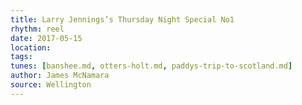 ```yaml
---
title: Larry Jennings’s Thursday Night Special No1
rhythm: reel
date: 2017-05-15
location:
tags:
tunes: [banshee.md, otters-holt.md, paddys-trip-to-scotland.md]
author: James McNamara
source: Wellington
---
```

